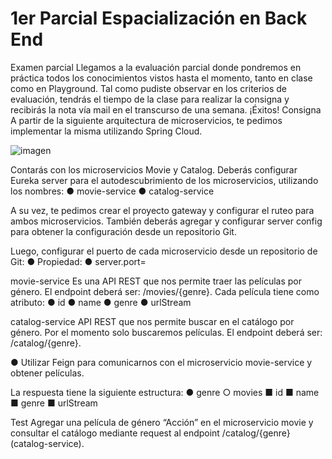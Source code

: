# 1er Parcial Espacialización en Back End

Examen parcial
Llegamos a la evaluación parcial donde pondremos en práctica todos los conocimientos
vistos hasta el momento, tanto en clase como en Playground. Tal como pudiste observar en
los criterios de evaluación, tendrás el tiempo de la clase para realizar la consigna y recibirás la
nota vía mail en el transcurso de una semana. ¡Éxitos!
Consigna
A partir de la siguiente arquitectura de microservicios, te pedimos implementar la misma
utilizando Spring Cloud.

![imagen](https://user-images.githubusercontent.com/82984433/187094254-68bd68fe-56e8-434c-aae8-327b06b053e8.png)


Contarás con los microservicios Movie y Catalog. Deberás configurar Eureka server para el
autodescubrimiento de los microservicios, utilizando los nombres:
● movie-service
● catalog-service

A su vez, te pedimos crear el proyecto gateway y configurar el ruteo para ambos
microservicios. También deberás agregar y configurar server config para obtener la
configuración desde un repositorio Git.

Luego, configurar el puerto de cada microservicio desde un repositorio de Git:
● Propiedad:
● server.port=

movie-service
Es una API REST que nos permite traer las películas por género. El endpoint deberá ser:
/movies/{genre}. Cada película tiene como atributo:
● id
● name
● genre
● urlStream

catalog-service
API REST que nos permite buscar en el catálogo por género. Por el momento solo
buscaremos películas. El endpoint deberá ser: /catalog/{genre}.

● Utilizar Feign para comunicarnos con el microservicio movie-service y
obtener películas.


La respuesta tiene la siguiente estructura:
● genre
○ movies
■ id
■ name
■ genre
■ urlStream

Test
Agregar una película de género “Acción” en el microservicio movie y consultar el catálogo
mediante request al endpoint /catalog/{genre} (catalog-service).
